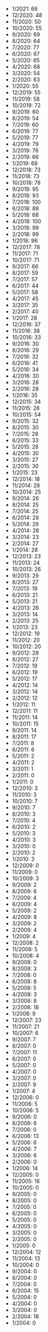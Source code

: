 *  1/2021: 66
*  12/2020: 48
*  11/2020: 50
*  10/2020: 55
*  9/2020: 69
*  8/2020: 64
*  7/2020: 77
*  6/2020: 67
*  5/2020: 65
*  4/2020: 68
*  3/2020: 54
*  2/2020: 63
*  1/2020: 55
*  12/2019: 55
*  11/2019: 58
*  10/2019: 72
*  9/2019: 60
*  8/2019: 54
*  7/2019: 60
*  6/2019: 77
*  5/2019: 77
*  4/2019: 79
*  3/2019: 76
*  2/2019: 66
*  1/2019: 68
*  12/2018: 73
*  11/2018: 73
*  10/2018: 78
*  9/2018: 95
*  8/2018: 93
*  7/2018: 100
*  6/2018: 88
*  5/2018: 68
*  4/2018: 100
*  3/2018: 99
*  2/2018: 99
*  1/2018: 96
*  12/2017: 78
*  11/2017: 71
*  10/2017: 71
*  9/2017: 66
*  8/2017: 59
*  7/2017: 57
*  6/2017: 44
*  5/2017: 58
*  4/2017: 45
*  3/2017: 35
*  2/2017: 40
*  1/2017: 28
*  12/2016: 37
*  11/2016: 38
*  10/2016: 33
*  9/2016: 30
*  8/2016: 29
*  7/2016: 32
*  6/2016: 41
*  5/2016: 34
*  4/2016: 30
*  3/2016: 28
*  2/2016: 28
*  1/2016: 35
*  12/2015: 34
*  11/2015: 28
*  10/2015: 54
*  9/2015: 32
*  8/2015: 30
*  7/2015: 28
*  6/2015: 33
*  5/2015: 28
*  4/2015: 30
*  3/2015: 27
*  2/2015: 30
*  1/2015: 23
*  12/2014: 18
*  11/2014: 28
*  10/2014: 25
*  9/2014: 26
*  8/2014: 25
*  7/2014: 25
*  6/2014: 28
*  5/2014: 29
*  4/2014: 28
*  3/2014: 23
*  2/2014: 27
*  1/2014: 28
*  12/2013: 23
*  11/2013: 24
*  10/2013: 26
*  9/2013: 29
*  8/2013: 27
*  7/2013: 19
*  6/2013: 21
*  5/2013: 21
*  4/2013: 26
*  3/2013: 14
*  2/2013: 25
*  1/2013: 23
*  12/2012: 19
*  11/2012: 20
*  10/2012: 20
*  9/2012: 28
*  8/2012: 27
*  7/2012: 19
*  6/2012: 19
*  5/2012: 17
*  4/2012: 14
*  3/2012: 14
*  2/2012: 12
*  1/2012: 11
*  12/2011: 11
*  11/2011: 14
*  10/2011: 15
*  9/2011: 14
*  8/2011: 17
*  7/2011: 8
*  6/2011: 6
*  5/2011: 2
*  4/2011: 2
*  3/2011: 1
*  2/2011: 0
*  1/2011: 0
*  12/2010: 3
*  11/2010: 3
*  10/2010: 7
*  9/2010: 7
*  8/2010: 3
*  7/2010: 4
*  6/2010: 2
*  5/2010: 3
*  4/2010: 3
*  3/2010: 0
*  2/2010: 2
*  1/2010: 3
*  12/2009: 0
*  11/2009: 0
*  10/2009: 3
*  9/2009: 2
*  8/2009: 6
*  7/2009: 4
*  6/2009: 4
*  5/2009: 2
*  4/2009: 8
*  3/2009: 2
*  2/2009: 4
*  1/2009: 4
*  12/2008: 2
*  11/2008: 5
*  10/2008: 4
*  9/2008: 0
*  8/2008: 3
*  7/2008: 0
*  6/2008: 8
*  5/2008: 5
*  4/2008: 3
*  3/2008: 8
*  2/2008: 18
*  1/2008: 9
*  12/2007: 23
*  11/2007: 21
*  10/2007: 6
*  9/2007: 7
*  8/2007: 0
*  7/2007: 11
*  6/2007: 0
*  5/2007: 0
*  4/2007: 0
*  3/2007: 0
*  2/2007: 9
*  1/2007: 4
*  12/2006: 0
*  11/2006: 5
*  10/2006: 5
*  9/2006: 0
*  8/2006: 6
*  7/2006: 0
*  6/2006: 13
*  5/2006: 6
*  4/2006: 7
*  3/2006: 6
*  2/2006: 0
*  1/2006: 14
*  12/2005: 0
*  11/2005: 16
*  10/2005: 0
*  9/2005: 0
*  8/2005: 0
*  7/2005: 0
*  6/2005: 0
*  5/2005: 0
*  4/2005: 0
*  3/2005: 0
*  2/2005: 0
*  1/2005: 0
*  12/2004: 12
*  11/2004: 13
*  10/2004: 0
*  9/2004: 0
*  8/2004: 0
*  7/2004: 0
*  6/2004: 15
*  5/2004: 0
*  4/2004: 0
*  3/2004: 0
*  2/2004: 18
*  1/2004: 0